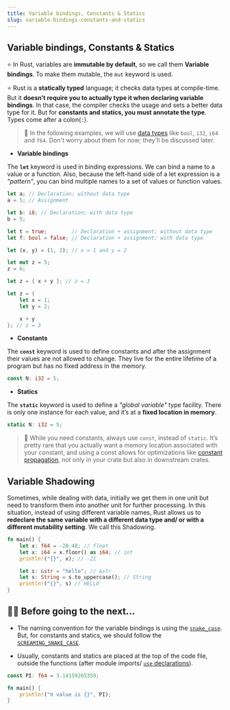 ```yaml
---
title: Variable bindings, Constants & Statics
slug: variable-bindings-constants-and-statics
---
```


## Variable bindings, Constants & Statics

⭐️ In Rust, variables are **immutable by default**, so we call them **Variable bindings**. To make them mutable, the `mut` keyword is used.

⭐️ Rust is a **statically typed** language; it checks data types at compile-time. But it **doesn’t require you to actually type it when declaring variable bindings**. In that case, the compiler checks the usage and sets a better data type for it. But for **constants and statics, you must annotate the type**. Types come after a colon(`:`).

> 💭 In the following examples, we will use [data types](/docs/primitive-data-types) like `bool`, `i32`, `i64` and `f64`. Don't worry about them for now; they'll be discussed later.

- **Variable bindings**

The **`let`** keyword is used in binding expressions. We can bind a name to a value or a function. Also, because the left-hand side of a let expression is a _"pattern"_, you can bind multiple names to a set of values or function values.

```rust
let a; // Declaration; without data type
a = 5; // Assignment

let b: i8; // Declaration; with data type 
b = 5;

let t = true;        // Declaration + assignment; without data type
let f: bool = false; // Declaration + assignment; with data type

let (x, y) = (1, 2); // x = 1 and y = 2

let mut z = 5;
z = 6;

let z = { x + y }; // z = 3

let z = {
    let x = 1;
    let y = 2;

    x + y
}; // z = 3
```

- **Constants**

The **`const`** keyword is used to define constants and after the assignment their values are not allowed to change. They live for the entire lifetime of a program but has no fixed address in the memory.

```rust
const N: i32 = 5;
```

- **Statics**

The **`static`** keyword is used to define a _"global variable"_ type facility. There is only one instance for each value, and it’s at a **fixed location in memory**.

```rust
static N: i32 = 5;
```

> 💭 While you need constants, always use `const`, instead of `static`. It’s pretty rare that you actually want a memory location associated with your constant, and using a const allows for optimizations like [constant propagation](https://en.wikipedia.org/wiki/Constant_folding#Constant_propagation), not only in your crate but also in downstream crates.

## Variable Shadowing

Sometimes, while dealing with data, initially we get them in one unit but need to transform them into another unit for further processing. In this situation, instead of using different variable names, Rust allows us to **redeclare the same variable with a different data type and/ or with a different mutability setting**. We call this Shadowing.

```rust
fn main() {
    let x: f64 = -20.48; // float
    let x: i64 = x.floor() as i64; // int
    println!("{}", x); // -21

    let s: &str = "hello"; // &str
    let s: String = s.to_uppercase(); // String
    println!("{}", s) // HELLO
}
```

## 👨‍🏫 Before going to the next...

- The naming convention for the variable bindings is using the [`snake_case`](https://en.wikipedia.org/wiki/Snake_case). But, for constants and statics, we should follow the [`SCREAMING_SNAKE_CASE`](https://en.wikipedia.org/wiki/Snake_case).

- Usually, constants and statics are placed at the top of the code file, outside the functions (after module imports/ [`use` declarations](/docs/use)).

```rust
const PI: f64 = 3.14159265359;

fn main() {
    println!("π value is {}", PI);
}
```

